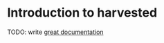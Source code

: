 # Introduction to harvested

TODO: write [great documentation](http://jacobian.org/writing/what-to-write/)
